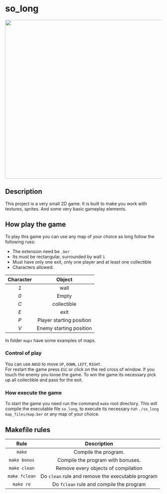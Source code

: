# so_long

<img src="https://github.com/adriantwarog/adriantwarog/blob/master/covid19.gif" width="512" >

## Description  
 This project is a very small 2D game. It is built to make you work with
textures, sprites. And some very basic gameplay elements.

## How play the game
To play this game you can use any map of your choice as long follow the following rues:

* The extension need be `.ber`
* Its must be rectangular, surrounded by wall `1`
* Must have only one exit, only one player and at least one collectible
* Characters allowed:

|  Character  |          Object          |
|:-----------:|:------------------------:|
|     *1*     | wall                     |
|     *0*     | Empty                    |
|     *C*     | collectible              |
|     *E*     | exit                     |
|     *P*     | Player starting position |
|     *V*     | Enemy starting position  |

In folder `maps` have some examples of maps.

### Control of play
You can use `AWSD` to move `UP`, `DOWN`, `LEFT`, `RIGHT`.  
For restart the game press `ESC` or click on the red cross of window.
If you touch the enemy you loose the game.
To win the game its necessary pick up all collectible and pass for the exit.

### How execute the game
To start the game you need run the command `make` root directory.
This will compile the executable file `so_long`, to execute its necessary run `./so_long map_files/map.ber` or any map of your choice.

## Makefile rules

| Rule         |                 Description                          |
|:------------:|:----------------------------------------------------:|
| `make`       | Compile the program.                                 |
| `make bonus` | Compile the program with bonuses.                    |
| `make clean` | Remove every objects of compilation                  |
| `make fclean`| Do `clean` rule and remove the executable program    |
| `make re`    | Do `fclean` rule and compile the program                |
